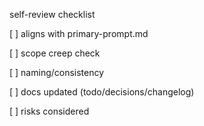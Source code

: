 self-review checklist

[ ] aligns with primary-prompt.md

[ ] scope creep check

[ ] naming/consistency

[ ] docs updated (todo/decisions/changelog)

[ ] risks considered
